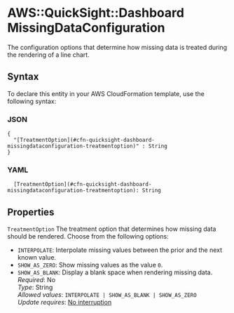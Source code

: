 # AWS::QuickSight::Dashboard MissingDataConfiguration<a name="aws-properties-quicksight-dashboard-missingdataconfiguration"></a>

The configuration options that determine how missing data is treated during the rendering of a line chart\.

## Syntax<a name="aws-properties-quicksight-dashboard-missingdataconfiguration-syntax"></a>

To declare this entity in your AWS CloudFormation template, use the following syntax:

### JSON<a name="aws-properties-quicksight-dashboard-missingdataconfiguration-syntax.json"></a>

```
{
  "[TreatmentOption](#cfn-quicksight-dashboard-missingdataconfiguration-treatmentoption)" : String
}
```

### YAML<a name="aws-properties-quicksight-dashboard-missingdataconfiguration-syntax.yaml"></a>

```
  [TreatmentOption](#cfn-quicksight-dashboard-missingdataconfiguration-treatmentoption): String
```

## Properties<a name="aws-properties-quicksight-dashboard-missingdataconfiguration-properties"></a>

`TreatmentOption` <a name="cfn-quicksight-dashboard-missingdataconfiguration-treatmentoption"></a>
The treatment option that determines how missing data should be rendered\. Choose from the following options:

- `INTERPOLATE`: Interpolate missing values between the prior and the next known value\.
- `SHOW_AS_ZERO`: Show missing values as the value `0`\.
- `SHOW_AS_BLANK`: Display a blank space when rendering missing data\.
  _Required_: No  
  _Type_: String  
  _Allowed values_: `INTERPOLATE | SHOW_AS_BLANK | SHOW_AS_ZERO`  
  _Update requires_: [No interruption](https://docs.aws.amazon.com/AWSCloudFormation/latest/UserGuide/using-cfn-updating-stacks-update-behaviors.html#update-no-interrupt)
